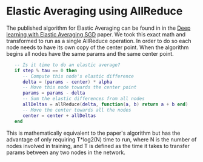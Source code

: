 
Elastic Averaging using AllReduce
=================================

The published algorithm for Elastic Averaging can be found in in the
[Deep learning with Elastic Averaging SGD](http://arxiv.org/abs/1412.6651)
paper.  We took this exact math and transformed to run as a single AllReduce
operation. In order to do so each node needs to have its own copy
of the center point. When the algorithm begins all nodes have the same
params and the same center point.

```lua
   -- Is it time to do an elastic average?
   if step % tau == 0 then
      -- Compute this node's elastic difference
      delta = (params - center) * alpha
      -- Move this node towards the center point
      params = params - delta
      -- Sum the elastic differences from all nodes
      allDeltas = allReduce(delta, function(a, b) return a + b end)
      -- Move the center towards all the nodes
      center = center + allDeltas
   end
```

This is mathematically equivalent to the paper's algorithm but has
the advantage of only requiring T*log2(N) time to run,
where N is the number of nodes involved in training, and T is
defined as the time it takes to transfer params between any two nodes
in the network.
